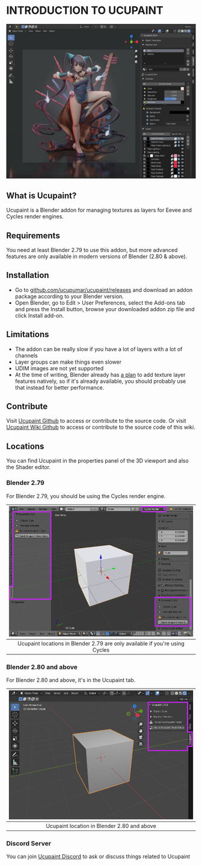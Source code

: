 # INTRODUCTION TO UCUPAINT

![project-example](source/00.introduction/00-yang_guifei.jpg)

## What is Ucupaint?

Ucupaint is a Blender addon for managing textures as layers for Eevee and Cycles render engines.

## Requirements

You need at least Blender 2.79 to use this addon, but more advanced features are only available in modern versions of Blender (2.80 & above).

## Installation

- Go to [github.com/ucupumar/ucupaint/releases](https://github.com/ucupumar/ucupaint/releases) and download an addon package according to your Blender version.
- Open Blender, go to Edit > User Preferences, select the Add-ons tab and press the Install button, browse your downloaded addon zip file and click Install add-on.

## Limitations

- The addon can be really slow if you have a lot of layers with a lot of channels
- Layer groups can make things even slower
- UDIM images are not yet supported
- At the time of writing, Blender already has [a plan](https://code.blender.org/2022/02/layered-textures-design/) to add texture layer features natively, so if it's already available, you should probably use that instead for better performance.

## Contribute
Visit [Ucupaint Github](https://github.com/ucupumar/ucupaint) to access or contribute to the source code. Or visit [Ucupaint Wiki Github](https://github.com/ucupumar/ucupaint-wiki) to access or contribute to the source code of this wiki.

## Locations

You can find Ucupaint in the properties panel of the 3D viewport and also the Shader editor. 

### Blender 2.79

For Blender 2.79, you should be using the Cycles render engine.

|![00.b279-loc](./source/00.b279_loc.png)|
|:--:|
|Ucupaint locations in Blender 2.79 are only available if you're using Cycles| {align=center}

### Blender 2.80 and above

For Blender 2.80 and above, it's in the Ucupaint tab.

|![00.b280-loc](./source/00.b280_loc.png)|
|:--:|
|Ucupaint location in Blender 2.80 and above| {align=center}

### Discord Server

You can join [Ucupaint Discord](https://discord.com/invite/vSwDdFdd) to ask or discuss things related to Ucupaint